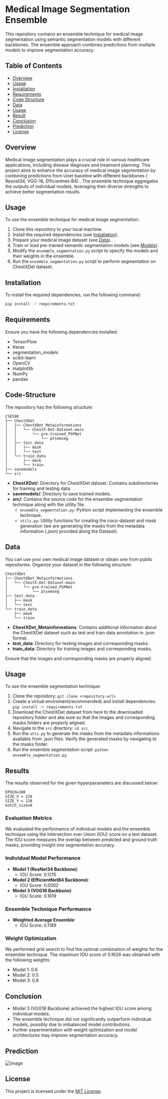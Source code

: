 # Medical Image Segmentation Ensemble

This repository contains an ensemble technique for medical image segmentation using semantic segmentation models with different backbones. The ensemble approach combines predictions from multiple models to improve segmentation accuracy.

## Table of Contents

- [Overview](#overview)
- [Usage](#usage)
- [Installation](#installation)
- [Requirements](#requirements)
- [Code Structure](#Code-Structure)
- [Data](#data)
- [Usage](#Usage)
- [Result](#result)
- [Conclusion](#conclusion)
- [Prediction](#prediction)
- [License](#license)

## Overview

Medical image segmentation plays a crucial role in various healthcare applications, including disease diagnosis and treatment planning. This project aims to enhance the accuracy of medical image segmentation by combining predictions from Unet baseline with different backbones ( Resnet34, VGG-16, Efficientnet-B4) . The ensemble technique aggregates the outputs of individual models, leveraging their diverse strengths to achieve better segmentation results.

## Usage

To use the ensemble technique for medical image segmentation:

1. Clone this repository to your local machine.
2. Install the required dependencies (see [Installation](#installation)).
3. Prepare your medical image dataset (see [Data](#data)).
4. Train or load pre-trained semantic segmentation models (see [Models](#models)).
5. Modify the `ensemble_segmentation.py` script to specify the models and their weights in the ensemble.
6. Run the `ensemble_segmentation.py` script to perform segmentation on ChestXDet dataset.

## Installation

To install the required dependencies, run the following command:

```bash
pip install -r requirements.txt
```

## Requirements

Ensure you have the following dependencies installed:

- TensorFlow
- Keras
- segmentation_models
- scikit-learn
- OpenCV
- matplotlib
- NumPy
- pandas

## Code-Structure

The repository has the following structure:

```
CSE598
├── ChestXDet
│   ├── ChestXDet_Metainformations
│   │   └── ChestX-Det-Dataset-main
│   │       └── pre-trained_PSPNet
│   │           └── ptsemseg
│   ├── test_data
│   │   ├── mask
│   │   └── test
│   └── train_data
│       ├── mask
│       └── train
├── savemodels
└── src
```

- **ChestXDet/**: Directory for ChestXDet dataset. Contains subdirectories for training and testing data.
- **savemodels/**: Directory to save trained models.
- **src/**: Contains the source code for the ensemble segmentation technique along with the utility file.
  - `ensemble_segmentation.py`: Python script implementing the ensemble technique.
  - `utils.py`: Utility functions for creating the coco-dataset and mask generation (we are generating the masks from the metadata information (.json) provided along the Dataset).

  
## Data

You can use your own medical image dataset or obtain one from public repositories. Organize your dataset in the following structure:
```
ChestXDet
├── ChestXDet_Metainformations
│   └── ChestX-Det-Dataset-main
│       └── pre-trained_PSPNet
│           └── ptsemseg
├── test_data
│   ├── mask
│   └── test
└── train_data
    ├── mask
    └── train
```

- **ChestXDet_Metainformations**: Contains additional information about the ChestXDet dataset such as test and train data annotation in .json format.
- **test_data**: Directory for testing images and corresponding masks.
- **train_data**: Directory for training images and corresponding masks.

Ensure that the images and corresponding masks are properly aligned.

## Usage

To use the ensemble segmentation technique:
1. Clone the repository: `git clone <repository-url>`
2. Create a virtual enviroment(recommended) and install dependencies: `pip install -r requirements.txt`
3. Download the ChestXDet dataset from here to the downloaded repository folder and ake sure so that the images and corresponding masks folders are properly aligned.
4. Navigate to the `src` directory: `cd src`
5. Run the `utli.py` to generate the masks from the metadata informations available from .json files. Verify the generated masks by navigating to the masks folder.
6. Run the ensemble segmentation script: `python ensemble_segmentation.py`.

## Results

The results observed for the given hyperparameters are discussed below:

```
EPOCH=100
SIZE_X = 128 
SIZE_Y = 128
batch_size=8
```


### Evaluation Metrics
We evaluated the performance of individual models and the ensemble technique using the Intersection over Union (IOU) score on a test dataset. The IOU score measures the overlap between predicted and ground truth masks, providing insight into segmentation accuracy.

### Individual Model Performance
- **Model 1 (ResNet34 Backbone)**:
  - IOU Score: 0.1215
- **Model 2 (EfficientNetB4 Backbone)**:
  - IOU Score: 0.0002
- **Model 3 (VGG16 Backbone)**:
  - IOU Score: 0.1619

### Ensemble Technique Performance
- **Weighted Average Ensemble**:
  - IOU Score: 0.1189

### Weight Optimization
We performed grid search to find the optimal combination of weights for the ensemble technique. The maximum IOU score of 0.1629 was obtained with the following weights:
- Model 1: 0.6
- Model 2: 0.5
- Model 3: 0.8

## Conclusion
- Model 3 (VGG16 Backbone) achieved the highest IOU score among individual models.
- The ensemble technique did not significantly outperform individual models, possibly due to imbalanced model contributions.
- Further experimentation with weight optimization and model architectures may improve segmentation accuracy.

## Prediction
![image](https://github.com/pushparajanrahul/ensemble-segmentation/assets/124497777/8222bf84-ce9b-4f89-8056-76185b899ece)


## License

This project is licensed under the [MIT License](LICENSE).
